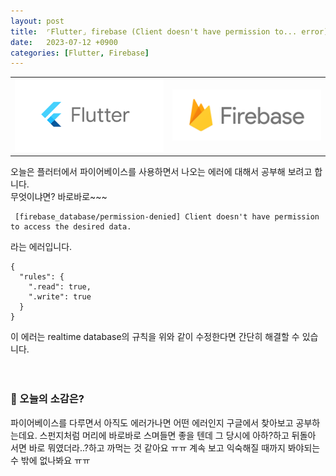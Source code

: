 ```yaml
---
layout: post
title:  ⌜Flutter⌟ firebase (Client doesn't have permission to... error)
date:   2023-07-12 +0900
categories: [Flutter, Firebase]
---
```



<table style="width:100%">
  <tr>
    <td style="width:50%">
      <img src="https://github.com/201960003/study_blog/blob/main/img/post8/flutter.png?raw=true" alt="Flutter 이미지">
    </td>
    <td style="width:50%">
      <img src="https://github.com/201960003/study_blog/blob/main/img/post14/Firebase_Logo.png?raw=true" alt="Firebase 이미지">
    </td>
  </tr>
</table>


오늘은 플러터에서 파이어베이스를 사용하면서 나오는 에러에 대해서 공부해 보려고 합니다.<br>
무엇이냐면? 바로바로~~~ 

```
 [firebase_database/permission-denied] Client doesn't have permission to access the desired data.
```

라는 에러입니다. <br>

```
{
  "rules": {
    ".read": true,
	".write": true
  }
}
```

이 에러는 realtime database의 규칙을 위와 같이 수정한다면 간단히 해결할 수 있습니다.
<br><br><br>

### 🧐 오늘의 소감은?
파이어베이스를 다루면서 아직도 에러가나면 어떤 에러인지 구글에서 찾아보고 공부하는데요. 스펀지처럼 머리에 바로바로 스며들면 좋을 텐데 그 당시에 아하?하고 뒤돌아 서면 바로 뭐였더라..?하고 까먹는 것 같아요 ㅠㅠ  계속 보고 익숙해질 때까지 봐야되는 수 밖에 없나봐요 ㅠㅠ
<br>